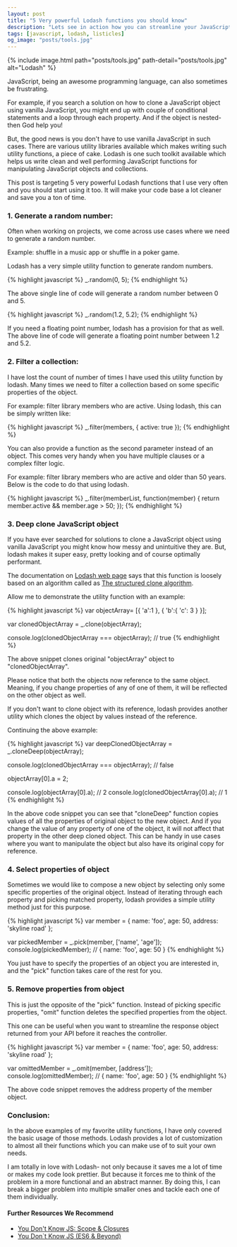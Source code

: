```yaml
---
layout: post
title: "5 Very powerful Lodash functions you should know"
description: "Lets see in action how you can streamline your JavaScript code using some of the best Lodash functions. Super important Lodash functions with examples."
tags: [javascript, lodash, listicles]
og_image: "posts/tools.jpg"
---
```


{% include image.html path="posts/tools.jpg" path-detail="posts/tools.jpg" alt="Lodash" %}


JavaScript, being an awesome programming language, can also sometimes be frustrating. 

For example, if you search a  solution on how to clone a JavaScript object using vanilla JavaScript, you might end up with couple of conditional statements and a loop through each property. And if the object is nested- then God help you!

But, the good news is you don't have to use vanilla JavaScript in such cases. There are various utility libraries available which makes writing such utility functions, a piece of cake. Lodash is one such toolkit available which helps us write clean and well performing JavaScript functions for manipulating JavaScript objects and collections.

This post is targeting 5 very powerful Lodash functions that I use very often and you should start using it too. It will make your code base a lot cleaner and save you a ton of time.


### 1. Generate a random number:
Often when working on projects, we come across use cases where we need to generate a random number. 

Example: shuffle in a music app or shuffle in a poker game.

Lodash has a very simple utility function to generate random numbers.


{% highlight javascript %}
_.random(0, 5);
{% endhighlight %}

The above single line of code will generate a random number between 0 and 5.

{% highlight javascript %}
_.random(1.2, 5.2);
{% endhighlight %}

If you need a floating point number, lodash has a provision for that as well. The above line of code will generate a floating point number between 1.2 and 5.2.


### 2. Filter a collection:
I have lost the count of number of times I have used this utility function by lodash. Many times we need to filter a collection based on some specific properties of the object. 

For example: filter library members who are active. Using lodash, this can be simply written like:

{% highlight javascript %}
_.filter(members, { active: true });
{% endhighlight %}

You can also provide a function as the second parameter instead of an object. This comes very handy when you have multiple clauses or a complex filter logic. 

For example: filter library members who are active and older than 50 years. Below is the code to do that using lodash.

{% highlight javascript %}
_.filter(memberList, function(member) { 
	return member.active && member.age > 50; 
});
{% endhighlight %}


### 3. Deep clone JavaScript object
If you have ever searched for solutions to clone a JavaScript object using vanilla JavaScript you might know how messy and unintuitive they are. But, lodash makes it super easy, pretty looking and of course optimally performant. 

The documentation on [Lodash web page](https://lodash.com/docs/4.16.4#clone) says that this function is loosely based on an algorithm called as [The structured clone algorithm](https://developer.mozilla.org/en-US/docs/Web/API/Web_Workers_API/Structured_clone_algorithm).

Allow me to demonstrate the utility function with an example:

{% highlight javascript %}
var objectArray=
[{
    'a':1
},
{
    'b':{
        'c': 3 
    }
}];


var clonedObjectArray = _.clone(objectArray);

console.log(clonedObjectArray === objectArray); // true
{% endhighlight %}


The above snippet clones original "objectArray" object to "clonedObjectArray". 

Please notice that both the objects now reference to the same object. Meaning, if you change properties of any of one of them, it will be reflected on the other object as well.

If you don't want to clone object with its reference, lodash provides another utility which clones the object by values instead of the reference.

Continuing the above example:

{% highlight javascript %}
var deepClonedObjectArray = _.cloneDeep(objectArray);

console.log(clonedObjectArray === objectArray); // false

objectArray[0].a = 2;

console.log(objectArray[0].a);          // 2
console.log(clonedObjectArray[0].a);    // 1
{% endhighlight %}

In the above code snippet you can see that "cloneDeep" function copies values of all the properties of original object to the new object. And if you change the value of any property of one of the object, it will not affect that property in the other deep cloned object. This can be handy in use cases where you want to manipulate the object but also have its original copy for reference.


### 4. Select properties of object
Sometimes we would like to compose a new object by selecting only some specific properties of the original object. Instead of iterating through each property and picking matched property, lodash provides a simple utility method just for this purpose.


{% highlight javascript %}
var member = { name: 'foo', age: 50, address: 'skyline road' };
 
var pickedMember = _.pick(member, ['name', 'age']);
console.log(pickedMember); // { name: 'foo', age: 50 }
{% endhighlight %}

You just have to specify the properties of an object you are interested in, and the "pick" function takes care of the rest for you.


### 5. Remove properties from object
This is just the opposite of the "pick" function. Instead of picking specific properties, "omit" function deletes the specified properties from the object.

This one can be useful when you want to streamline the response object returned from your API before it reaches the controller.

{% highlight javascript %}
var member = { name: 'foo', age: 50, address: 'skyline road' };
 
var omittedMember = _.omit(member, [address']);
console.log(omittedMember); // { name: 'foo', age: 50 }
{% endhighlight %}

The above code snippet removes the address property of the member object.


### Conclusion:
In the above examples of my favorite utility functions, I have only covered the basic usage of those methods. Lodash provides a lot of customization to almost all their functions which you can make use of to suit your own needs.

I am totally in love with Lodash- not only because it saves me a lot of time or makes my code look prettier. But because it forces me to think of the problem in a more functional and an abstract manner. By doing this, I can break a bigger problem into multiple smaller ones and tackle each one of them individually.


#### Further Resources We Recommend

- [You Don't Know JS: Scope & Closures](https://amzn.to/2Idk9iz)
- [You Don`t Know JS (ES6 & Beyond)](https://amzn.to/3cAwBHk)